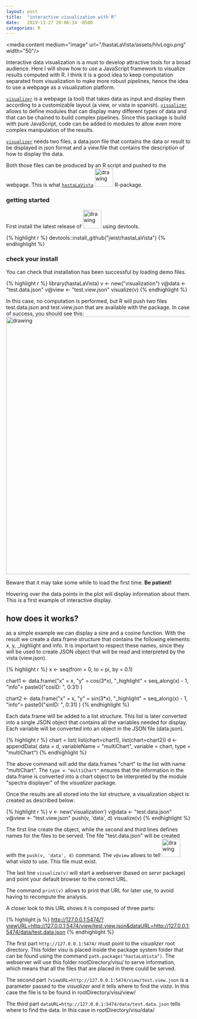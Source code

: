 ```yaml
---
layout: post
title:  "interactive visualization with R"
date:   2019-11-27 20:06:34 -0500
categories: R 
---
```


<media:content medium="image" url="/hastaLaVista/assets/hlvLogo.png" width="50"/>

Interactive data visualization is a must to develop attractive tools for a broad audience. Here I will show how to use a JavaScript framework to visualize results computed with R. I think it is a good idea to keep computation separated from visualization to make more robust pipelines, hence the idea to use a webpage as a visualization platform.

[`visualizer`][visu-link] is a webpage (a tool) that takes data as input and display them according to a customizable layout (a view, or vista in spanish). [`visualizer`][visu-link] allows to define modules that can display many different types of data and that can be chained to build complex pipelines. Since this package is build with pure JavaScript, code can be added to modules to allow even more complex manipulation of the results.

[`visualizer`][visu-link] needs two files, a data.json file that contains the data or result to be displayed in json format and a view.file that contains the description of how to display the data.

Both those files can be produced by an R script and pushed to the webpage. This is what [`hastaLaVista`][hlv-link]  <img src="/hastaLaVista/assets/hlvLogo.png" alt="drawing" width="50px"> R-package.

### getting started

First install the latest release of <img src="/hastaLaVista/assets/hlvLogo.png" alt="drawing" width="50px"> using devtools. 

{% highlight r %}
devtools::install_github("jwist/hastaLaVista")
{% endhighlight %}

### check your install

You can check that installation has been successful by loading demo files.

{% highlight r %}
library(hastaLaVista)
v <- new("visualization")
v@data <- "test.data.json"
v@view <- "test.view.json"
visualize(v)
{% endhighlight %}

In this case, no computation is performed, but R will push two files test.data.json and test.view.json that are available with the package. In case of success, you should see this: <img src="/hastaLaVista/assets/hlv-test.gif" alt="drawing" width="700px">

Beware that it may take some while to load the first time. **Be patient!**

Hovering over the data points in the plot will display information about them. This is a first example of interactive display.

## how does it works?

as a simple example we can display a sine and a cosine function. With the result we create a data.frame structure that contains the following elements: x, y, _highlight and info. It is important to respect these names, since they will be used to create JSON object that will be read and interpreted by the vista (view.json). 

{% highlight r %}
 x <- seq(from = 0, to = pi, by = 0.1)

 chart1 <- data.frame("x" = x,
                      "y" = cos(3*x),
                      "_highlight" = seq_along(x) - 1,
                      "info"= paste0("cosID: ", 0:31)
                      )

 chart2 <- data.frame("x" = x,
                      "y" = sin(3*x),
                      "_highlight" = seq_along(x) - 1,
                      "info"= paste0("sinID: ", 0:31)
                      )
{% endhighlight %}

Each data.frame will be added to a list structure. This list is later converted into a single JSON object that contains all the variables needed for display. Each variable will be converted into an object in the JSON file (data.json).

{% highlight r %}
 chart = list( list(chart=chart1), list(chart=chart2))
 d <- appendData( data = d, variableName = "multiChart", variable = chart, type = "multiChart")
{% endhighlight %}

The above command will add the data.frames "chart" to the list with name "multiChart". The `type = "multiChart"` ensures that the information in the data.frame is converted into a chart object to be interpreted by the module "spectra displayer" of the *visualizer* package.

Once the results are all stored into the list structure, a visualization object is created as described below:
 
 {% highlight r %}
 v <- new('visualization')
 v@data <- "test.data.json"
 v@view <- "test.view.json"
 push(v, 'data', d)
 visualize(v)
{% endhighlight %}

The first line create the object, while the second and third lines defines names for the files to be served. The file "test.data.json" will be created with the `push(v, 'data', d)` command. The `v@view` allows to tell <img src="/hastaLaVista/assets/hlvLogo.png" alt="drawing" width="50px"> what *vista* to use. This file must exist.

The last line `visualize(v)` will start a webserver (based on *servr* package) and point your default browser to the correct URL.

The command `print(v)` allows to print that URL for later use, to avoid having to recompute the analysis.

A closer look to this URL shows it is composed of three parts:

{% highlight js %}
http://127.0.0.1:5474/?viewURL=http://127.0.0.1:5474/view/test.view.json&dataURL=http://127.0.0.1:5474/data/test.data.json
{% endhighlight %}

The first part `http://127.0.0.1:5474/` must point to the *visualizer* root directory. This folder *visu* is placed inside the package system folder that can be found using the command `path.package("hastaLaVista")`. The webserver will use this folder rootDirectory/visu/ to serve information, which means that all the files that are placed in there could be served. 

The second part `?viewURL=http://127.0.0.1:5474/view/test.view.json` is a parameter passed to the *visualizer* and it tells where to find the *vista*. In this case the file is to be found in rootDirectory/visu/view/

The third part `dataURL=http://127.0.0.1:5474/data/test.data.json` tells where to find the data. In this case in rootDirectory/visu/data/

[visu-link]: https://github.com/npellet/visualizer
[hlv-link]: https://github.com/jwist/hastaLaVista
[mm-link]: https://github.com/kimsche/MetaboMate
[bioc-link]: https://bioconductor.org/install/
[demoView.png]: https://github.com/jwist/hastaLaVista/blob/master/inst/visu/bin/help/demoView.png